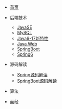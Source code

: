 <!-- docs/_sidebar.md -->

* [首页](README)

* 后端技术
    * [JavaSE](后端技术/JavaSE/README.md)
    * [MySQL](后端技术/MySQL/README.md)
    * [Java9-17新特性](后端技术/Java9-17%E6%96%B0%E7%89%B9%E6%80%A7/README.md)
    * [Java Web](后端技术/JavaWeb/README.md)
    * [SpringBoot](后端技术/SpringBoot/README.md)
    * [Spring6](后端技术/Spring6/README.md)
* 源码解读
    * [Spring源码解读](源码解读/Spring/README.md)
    * [SpringBoot源码解读](源码解读/SpringBoot/README.md)
* 算法
* 面经